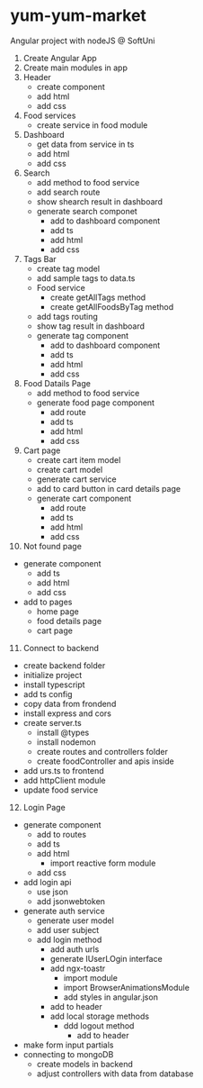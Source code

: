 # yum-yum-market

Angular project with nodeJS @ SoftUni

1. Create Angular App
2. Create main modules in app
3. Header
   - create component
   - add html
   - add css
4. Food services
   - create service in food module
5. Dashboard
   - get data from service in ts
   - add html
   - add css
6. Search
   - add method to food service
   - add search route
   - show shearch result in dashboard
   - generate search componet
     - add to dashboard component
     - add ts
     - add html
     - add css
7. Tags Bar
   - create tag model
   - add sample tags to data.ts
   - Food service
     - create getAllTags method
     - create getAllFoodsByTag method
   - add tags routing
   - show tag result in dashboard
   - generate tag component
     - add to dashboard component
     - add ts
     - add html
     - add css
8. Food Datails Page
   - add method to food service
   - generate food page component
     - add route
     - add ts
     - add html
     - add css
9. Cart page
   - create cart item model
   - create cart model
   - generate cart service
   - add to card button in card details page
   - generate cart component
     - add route
     - add ts
     - add html
     - add css
10. Not found page

- generate component
  - add ts
  - add html
  - add css
- add to pages
  - home page
  - food details page
  - cart page

11. Connect to backend

- create backend folder
- initialize project
- install typescript
- add ts config
- copy data from frondend
- install express and cors
- create server.ts
  - install @types
  - install nodemon
  - create routes and controllers folder
  - create foodController and apis inside
- add urs.ts to frontend
- add httpClient module
- update food service

12. Login Page

- generate component
  - add to routes
  - add ts
  - add html
    - import reactive form module
  - add css
- add login api
  - use json
  - add jsonwebtoken
- generate auth service
  - generate user model
  - add user subject
  - add login method
    - add auth urls
    - generate IUserLOgin interface
    - add ngx-toastr
      - import module
      - import BrowserAnimationsModule
      - add styles in angular.json
    - add to header
    - add local storage methods
      - ddd logout method
        - add to header
- make form input partials
- connecting to mongoDB
  - create models in backend
  - adjust controllers with data from database 

